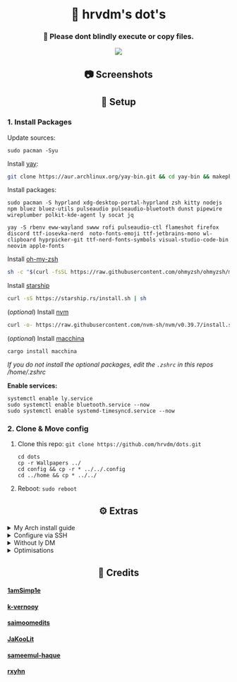 <div align="center">
    <h1>🍣 hrvdm's dot's</h1>
    <h3><b>🚧 Please dont blindly execute or copy files.</b></h3>
    
[![](https://img.shields.io/github/repo-size/hrvdm/.dots?color=%23DDB&label=SIZE&logo=codesandbox&style=for-the-badge&logoColor=D9E0EE&labelColor=18181a)](https://github.com/hrvdm/.dots)
</div>

<div align="center">
<h2>📷 Screenshots</h2>
</div>

<div align="center">
<h2>🌿 Setup</h2>
</div>

### 1. Install Packages

Update sources:

```
sudo pacman -Syu
```

Install [yay](https://github.com/Jguer/yay):

```bash
git clone https://aur.archlinux.org/yay-bin.git && cd yay-bin && makepkg -si
```

Install packages:

```
sudo pacman -S hyprland xdg-desktop-portal-hyprland zsh kitty nodejs npm bluez bluez-utils pulseaudio pulseaudio-bluetooth dunst pipewire wireplumber polkit-kde-agent ly socat jq
```

```
yay -S rbenv eww-wayland swww rofi pulseaudio-ctl flameshot firefox discord ttf-iosevka-nerd  noto-fonts-emoji ttf-jetbrains-mono wl-clipboard hyprpicker-git ttf-nerd-fonts-symbols visual-studio-code-bin neovim apple-fonts
```

Install [oh-my-zsh](https://ohmyz.sh/#install)

```bash
sh -c "$(curl -fsSL https://raw.githubusercontent.com/ohmyzsh/ohmyzsh/master/tools/install.sh)"
```

Install [starship](https://starship.rs/)

```bash
curl -sS https://starship.rs/install.sh | sh
```

(_optional_) Install [nvm](https://github.com/nvm-sh/nvm)

```bash
curl -o- https://raw.githubusercontent.com/nvm-sh/nvm/v0.39.7/install.sh | bash
```

(_optional_) Install [macchina](https://github.com/Macchina-CLI/macchina/wiki/Installation)

```
cargo install macchina
```

_If you do not install the optional packages, edit the `.zshrc` in this repos /home/.zshrc_

**Enable services:**

```
systemctl enable ly.service
sudo systemctl enable bluetooth.service --now
sudo systemctl enable systemd-timesyncd.service --now
```

### 2. Clone & Move config

1. Clone this repo: `git clone https://github.com/hrvdm/dots.git`
   ```
   cd dots
   cp -r Wallpapers ../
   cd config && cp -r * ../../.config
   cd ../home && cp * ../../
   ```
2. Reboot: `sudo reboot`

<div align="center">
<h2>⚙️ Extras</h2>
</div>

  <details>
    <summary>My Arch install guide</summary>
<br>

**_If you have not installed arch before, I recommend following the [docs](https://wiki.archlinux.org/title/installation_guide)_**

I assume you already booted into the arch iso environment in UEFI mode.

### Check UEFI & WiFi

- Check UEFI mode: `ls /sys/firmware/efi/efivars`

1. Connect to wifi with [`iwctl`](https://wiki.archlinux.org/title/Iwd#iwctl)

- `iwctl`
- `device list`
- `station {DEVICE} scan`
- `station {DEVICE} get-networks`
- `station {DEVICE} connect {SSID}`

### Disk setup with LVM on LUKS

**Get available disks:**<br>
_For me it is /dev/sda_

- `lsblk`

**Setup partitions:**<br>
_For me it is fdisk /dev/sda_:<br>
If you get a warning like "Partition #X contains a vfat signature", press Y - **This will overwrite your disk**

- `fdisk /dev/{DISK}`
- **Create empty GPT partition:** `g`
- **Create the EFI partition:**

  `n`

  Partition Number: `PRESS ENTER`

  First Sector: `PRESS ENTER`

  Last sector: `+100M`

  `t`

  Type/Alias: `uefi`

- **Create the boot partition:**

  `n`

  Partition Number: `PRESS ENTER`

  First Sector: `PRESS ENTER`

  Last sector: `+512M`

  `t`

  _If prompted, select partition 2_

  Type/Alias: `linux`

- **Create the LUKS partition:**

  `n`

  Partition Number: `PRESS ENTER`

  First Sector: `PRESS ENTER`

  Last sector: `PRESS ENTER`

  `t`

  _If prompted, select partition 3_

  Type/Alias: `linux`

- **Check setup:** `p`

  This should print a table, the fields should be something like:

  | Device    | Size    | Type             |
  | --------- | ------- | ---------------- |
  | /dev/sda1 | 100M    | EFI System       |
  | /dev/sda2 | 512M    | Linux Filesystem |
  | /dev/sda3 | 930.9GB | Linux Filesystem |

- **Write changes to disk:** `w`

- **Format Partitions:**

  Replace DISK-EFI and DISK-BOOT with your EFI and boot partitions.<br>
  _For me this is /dev/sda1 and /dev/sda2_

  `mkfs.fat -F 32 /dev/{DISK-EFI}`

  `mkfs.ext4 /dev/{DISK-BOOT}`

- **Setup encrypted partition:**

  Replace DISK-LUKS with your LUKS partition.<br>
  _For me this is /dev/sda3_

  `cryptsetup --use-random luksFormat /dev/{DISK-LUKS}`

  `cryptsetup luksOpen /dev/{DISK-LUKS} cryptlvm`

- **Create LVM volume group:**

  `pvcreate /dev/mapper/cryptlvm`

  `vgcreate vg0 /dev/mapper/cryptlvm`

- **Create LVM partitions:**

  `lvcreate --size 34G vg0 --name swap` (RAM Size + 2GB)

  `lvcreate --size 100G vg0 --name root`

  `lvcreate -l +100%FREE vg0 --name home`

- **Format volumes:**

  `mkswap /dev/vg0/swap`

  `mkfs.ext4 /dev/vg0/root`

  `mkfs.ext4 /dev/vg0/home`

- **Mount filesystem:**

  Replace DISK-EFI and DISK-BOOT with your EFI and boot partitions.<br>
  _For me this is /dev/sda1 and /dev/sda2_

  `mount /dev/vg0/root /mnt`

  `mount --mkdir /dev/{DISK-EFI} /mnt/efi`

  `mount --mkdir /dev/{DISK-BOOT} /mnt/boot`

  `mount --mkdir /dev/vg0/home /mnt/home`

  `swapon /dev/vg0/swap`

### Pacstrap

Even if you do not plan to use `vim`, you need it for `visudo`. You can change this but it's easier to use vim for first install.

- **Run pacstrap:**

  `pacstrap -K /mnt base linux linux-firmware openssh git vim sudo nano networkmanager lvm2 reflector ufw base-devel rustup`

### Generate fstab

- `genfstab -U /mnt >> /mnt/etc/fstab`

### Enter system

If this throws an error, you might have mistyped something.

- `arch-chroot /mnt /bin/bash`

### Setup system

- **Timezone & Locale:**

  If your not in london, use `ls /usr/share/zoneinfo/` to get timezones.<br>

  `ln -s /usr/share/zoneinfo/Europe/London /etc/localtime`

  `hwclock --systohc`

  `cat /etc/locale.gen` (_You can `| grep {REGION}` i.e. `| grep en_GB`_)

  `echo "en_GB.UTF-8 UTF-8" > /etc/locale.gen`

  `locale-gen`

  `echo LANG={REGION} > /etc/locale.conf` (Replace {REGION} with your's i.e. en_GB.UTF-8)

- **Hostname:**

  `echo {YOUR-HOSTNAME} > /etc/hostname`

- **Create your user:**

  `useradd -m -G wheel --shell /bin/bash {USERNAME}`

  `passwd {USERNAME}` (If you use special chars, you might want to check their expected keys first)

  `visudo`

  - Enter write mode with `i`.
  - Uncomment `"%wheel ALL=(ALL:ALL) ALL"`
  - Press ESC to open command palette
  - Save and exit with `:w` then `:qa`.

- **Configure mkinitcpio:**

  `nano /etc/mkinitcpio.conf`

  - Add 'encrypt' and 'lvm2' to HOOKS before 'filesystems'

  `mkinitcpio -P`

- **Setup grub:**

  `pacman -S grub efibootmgr`

  If you error here, check your mount points

  `grub-install --target=x86_64-efi --efi-directory=/efi --bootloader-id=GRUB`

  `nano /etc/default/grub`

  - Add (Change YOUR-LUKS): `GRUB_CMDLINE_LINUX="cryptdevice=/dev/{YOUR-LUKS}:cryptlvm root=/dev/vg0/root"`

  `grub-mkconfig -o /boot/grub/grub.cfg`

- **Enable networkmanager:**

  `systemctl enable NetworkManager`

- **Exit & Reboot:**

  `exit`

  `umount -R /mnt`

  `swapoff -a`

  `reboot`

<br>

**We are done!**

### Get a kernel panic?

Reboot to the install USB, unlock cryptlvm and remount, then fix whatever error occured.
Usually its a typo or missed step.

```
cryptsetup luksOpen /dev/{DISK-LUKS} cryptlvm

lsblk

mount /dev/vg0/root /mnt
mount --mkdir /dev/{DISK-EFI} /mnt/efi
mount --mkdir /dev/{DISK-BOOT} /mnt/boot
mount --mkdir /dev/vg0/home /mnt/home
swapon /dev/vg0/swap
```

  </details>

<details>
  <summary>Configure via SSH</summary>
<br>

If you want to SSH to your system after arch is installed:

1. Make sure it has an IP
   - if not connect it: `nmtui`.
2. Start SSH daemon - `sudo systemctl start sshd`
3. Enable SSH daemon - `sudo systemctl enable sshd`
4. Enable UFW: `sudo ufw enable`
5. Allow SSH in UWF: `sudo ufw allow 22/tcp`
6. Grab your IP: `ip a | grep "inet 192.168."`

**_Remember to disable this post-install_**

</details>

<details>
  <summary>Without ly DM</summary>
<br>

edit `~/.zlogin` and add

```sh
# Start window manager
if [ -z $DISPLAY ] && [ "$(tty)" = "/dev/tty1" ]; then
  exec Hyprland
fi
```

**_Remember to disable this post-install_**

</details>

<details>
  <summary>Optimisations</summary>
<br>

Mirror list:

```sh
sudo pacman -S reflector
sudo nano /etc/xdg/reflector/reflector.conf
sudo systemctl enable reflector.timer --now
```

Power for laptops:

```sh
sudo pacman -S thermald
yay -S auto-cpufreq
sudo systemctl enable thermald.service --now
sudo systemctl enable auto-cpufreq.service --now
```

SSD fstrim:

[Arch SSD Docs](https://wiki.archlinux.org/title/Solid_state_drive)

```sh
sudo systemctl enable fstrim.timer --now
```

</details>

<div align="center">
<h2>📓 Credits</h2>
</div>

#### [1amSimp1e](https://github.com/1amSimp1e/dots/tree/summer%E2%98%80%EF%B8%8F)

#### [k-vernooy](https://github.com/k-vernooy/dotfiles)

#### [saimoomedits](https://github.com/saimoomedits/dotfiles)

#### [JaKooLit](https://github.com/JaKooLit/Hyprland-Dots/tree/main)

#### [sameemul-haque](https://github.com/sameemul-haque/dotfiles)

#### [rxyhn](https://github.com/rxyhn/yoru)
